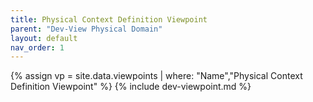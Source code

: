 ```yaml
---
title: Physical Context Definition Viewpoint
parent: "Dev-View Physical Domain"
layout: default
nav_order: 1
---
```

{% assign vp = site.data.viewpoints | where: "Name","Physical Context Definition Viewpoint" %}
{% include dev-viewpoint.md %}